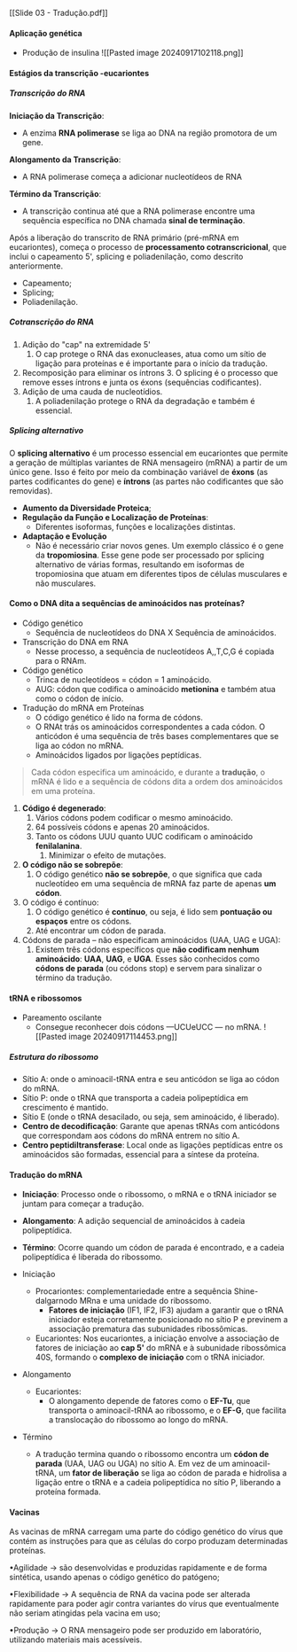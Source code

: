 [[Slide 03 - Tradução.pdf]]

#### Aplicação genética
- Produção de insulina 
![[Pasted image 20240917102118.png]]
#### Estágios da transcrição -eucariontes
##### Transcrição do RNA
**Iniciação da Transcrição**:
- A enzima **RNA polimerase** se liga ao DNA na região promotora de um gene.

**Alongamento da Transcrição**:
- A RNA polimerase começa a adicionar nucleotídeos de RNA

**Término da Transcrição**:
- A transcrição continua até que a RNA polimerase encontre uma sequência específica no DNA chamada **sinal de terminação**.

Após a liberação do transcrito de RNA primário (pré-mRNA em eucariontes), começa o processo de **processamento cotranscricional**, que inclui o capeamento 5', splicing e poliadenilação, como descrito anteriormente.
- Capeamento;
- Splicing;
- Poliadenilação.
##### Cotranscrição do RNA
1. Adição do "cap" na extremidade 5'
	1. O cap protege o RNA das exonucleases, atua como um sítio de ligação para proteínas e é importante para o início da tradução.
2. Recomposição para eliminar os íntrons
	3. O splicing é o processo que remove esses íntrons e junta os éxons (sequências codificantes).
3. Adição de uma cauda de nucleotídios. 
	1. A poliadenilação protege o RNA da degradação e também é essencial.
##### Splicing alternativo
O **splicing alternativo** é um processo essencial em eucariontes que permite a geração de múltiplas variantes de RNA mensageiro (mRNA) a partir de um único gene. Isso é feito por meio da combinação variável de **éxons** (as partes codificantes do gene) e **íntrons** (as partes não codificantes que são removidas).
- **Aumento da Diversidade Proteica**;
- **Regulação da Função e Localização de Proteínas**:
	- Diferentes isoformas, funções e localizações distintas. 
- **Adaptação e Evolução**
	- Não é necessário criar novos genes. 
Um exemplo clássico é o gene da **tropomiosina**. Esse gene pode ser processado por splicing alternativo de várias formas, resultando em isoformas de tropomiosina que atuam em diferentes tipos de células musculares e não musculares.

#### Como o DNA dita a sequências de aminoácidos nas proteínas?
- Código genético 
	- Sequência de nucleotídeos do DNA X Sequência de aminoácidos. 
- Transcrição do DNA em RNA
	- Nesse processo, a sequência de nucleotídeos A,,T,C,G é copiada para o RNAm. 
- Código genético
	- Trinca de nucleotídeos = códon = 1 aminoácido. 
	- AUG: códon que codifica o aminoácido **metionina** e também atua como o códon de início.
- Tradução do mRNA em Proteínas
	- O código genético é lido na forma de códons. 
	- O RNAt trás os aminoácidos correspondentes a cada códon. O anticódon é uma sequência de três bases complementares que se liga ao códon no mRNA. 
	- Aminoácidos ligados por ligações peptídicas. 

> Cada códon especifica um aminoácido, e durante a **tradução**, o mRNA é lido e a sequência de códons dita a ordem dos aminoácidos em uma proteína.


1. **Código é degenerado**:
	1. Vários códons podem codificar o mesmo aminoácido. 
	2. 64 possíveis códons e apenas 20 aminoácidos. 
	3. Tanto os códons UUU quanto UUC codificam o aminoácido **fenilalanina**.
		1. Minimizar o efeito de mutações.
2. **O código não se sobrepõe**:
	1. O código genético **não se sobrepõe**, o que significa que cada nucleotídeo em uma sequência de mRNA faz parte de apenas **um códon**.
3. O código é contínuo:
	1. O código genético é **contínuo**, ou seja, é lido sem **pontuação ou espaços** entre os códons.
	2. Até encontrar um códon de parada.
4. Códons de parada – não especificam aminoácidos (UAA, UAG e UGA):
	1. Existem três códons específicos que **não codificam nenhum aminoácido**: **UAA**, **UAG**, e **UGA**. Esses são conhecidos como **códons de parada** (ou códons stop) e servem para sinalizar o término da tradução.
#### tRNA e ribossomos
- Pareamento oscilante
	- Consegue reconhecer dois códons —UCUeUCC — no mRNA.
![[Pasted image 20240917114453.png]]
##### Estrutura do ribossomo
- Sítio A: onde o aminoacil-tRNA entra e seu anticódon se liga ao códon do mRNA. 
- Sítio P: onde o tRNA que transporta a cadeia polipeptídica em crescimento é mantido.
- Sítio E (onde o tRNA desacilado, ou seja, sem aminoácido, é liberado). 
- **Centro de decodificação**: Garante que apenas tRNAs com anticódons que correspondam aos códons do mRNA entrem no sítio A.
- **Centro peptidiltransferase**: Local onde as ligações peptídicas entre os aminoácidos são formadas, essencial para a síntese da proteína.

#### Tradução do mRNA
- **Iniciação**: Processo onde o ribossomo, o mRNA e o tRNA iniciador se juntam para começar a tradução.
- **Alongamento**: A adição sequencial de aminoácidos à cadeia polipeptídica.
- **Término**: Ocorre quando um códon de parada é encontrado, e a cadeia polipeptídica é liberada do ribossomo.

- Iniciação 
	- Procariontes: complementariedade entre a sequência Shine-dalgarnodo MRna e uma unidade do ribossomo. 
		- **Fatores de iniciação** (IF1, IF2, IF3) ajudam a garantir que o tRNA iniciador esteja corretamente posicionado no sítio P e previnem a associação prematura das subunidades ribossômicas.
	- Eucariontes: Nos eucariontes, a iniciação envolve a associação de fatores de iniciação ao **cap 5'** do mRNA e à subunidade ribossômica 40S, formando o **complexo de iniciação** com o tRNA iniciador.
- Alongamento 
	- Eucariontes: 
		- O alongamento depende de fatores como o **EF-Tu**, que transporta o aminoacil-tRNA ao ribossomo, e o **EF-G**, que facilita a translocação do ribossomo ao longo do mRNA.
- Término
	- A tradução termina quando o ribossomo encontra um **códon de parada** (UAA, UAG ou UGA) no sítio A. Em vez de um aminoacil-tRNA, um **fator de liberação** se liga ao códon de parada e hidrolisa a ligação entre o tRNA e a cadeia polipeptídica no sítio P, liberando a proteína formada.

#### Vacinas
As vacinas de mRNA carregam uma parte do código genético do vírus que contém as instruções para que as células do corpo produzam determinadas proteínas.

•Agilidade → são desenvolvidas e produzidas rapidamente e de forma sintética, usando apenas o código genético do patógeno; 

•Flexibilidade → A sequência de RNA da vacina pode ser alterada rapidamente para poder agir contra variantes do vírus que eventualmente não seriam atingidas pela vacina em uso; 

•Produção → O RNA mensageiro pode ser produzido em laboratório, utilizando materiais mais acessíveis.



